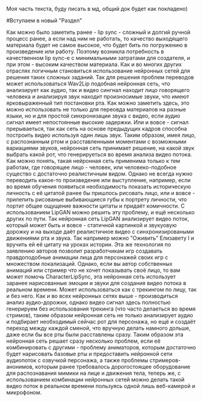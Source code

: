 Моя часть текста, буду писать в мд, общий док будет как покладено)

#Вступаем в новый "Раздел"
	
Как можно было заметить ранее - lip sync - сложный и долгий ручной процесс ранее, а если над ним не работать, то качество выходящего материала будет не самое высокое, что будет бить по погружению в произведение или работу.
Поэтому возникла потребность в качественном lip sync-е с минимальными затратами для создателя, и при этом - высоким качеством материала.
Как и во многих других отраслях логичным становиться использование нейронных сетей для решения таких сложных заданий.
Так для решения проблем переводов может использоваться Wav2Lip подобная нейронная сеть, что анализирует как аудио, так и видео сингнал находит лицо говорящего человека и анализируя звук находит произносимые звуки, что имеют ярковыраженный тип постановки рта.
Как можно заметить здесь, это можно использовать не только для переовда материалов на разные языки, но и для простой синхронизации звука с видео, если аудио сигнал имеет непостоянные высокие задержки. Или и вовсе - сигнал прерываеться, так как сеть на основе предыдущих кадров способна построить видео используя один лишь звук.
Таким образом, имея лицо, с распознанным ртом и расставленными моментами с возможными вариациями звуков, нейронная сеть принимает решение, на какой звук выбрать какой рот, что генерируеться во время анализа видео потока.
Как можно понять, такая нейронная сеть применима только к тем работам, где говорящее лицо - человек, или человеко-подобное существо с достаточно реалистичным видом.
Однако не всегда нужно переводить какое-то произведение или выступление, например, если во время обучения появиться необходимость показать историческую личность с её цитатой ранее бы пришлось рисовать лицо, или и вовсе - прилепить рисованые выбивающиеся губы к портрету личности, что портит общее ощущение важности цитаты и придаёт комичности.
С использованием LipGAN можно решить эту проблему, и ещё несколько других по пути. Так нейронная сеть LipGAN анализирует видео поток, который может быть и вовсе - статичной картинкой и звукуовую дорожку и на выходе даёт реалистичное видео с синхронизироваными движениями рта и звука. Так например можно "Оживить" Елизавету I и вручить ей её цитату на уроках истории.
Эта же технология по заявлению авторов позволит разработчикам игр создавать правдоподобные анимации лица для персонажей своих игр с множеством локализаций.
Однако, если вы автор собственных анимаций или стример что не хочет показывать своё лицо, то вам может помочь CharacterLipSync, эта нейронная сеть использует заранее нарисованные эмоции и звуки для создания видео потока в реальном времени. Может использоваться как с трекингом по лицу, так и без него. Как и во всех нейронных сетях выше - производиться анализ аудио-дорожки, однако видео сигнал здесь полностью генерируем без использования трекинга (что часто делаеться во время стримов), таким образом нейронная сеть не только анализирует аудио и подбирает необходимый сейчас рот для персонажа, но ещё и создаёт переход между каждой сменой, что вручную делать намного дольше, даже если бы все рты были расставлены сразу.
Таким образом эта нейронная сеть решает сразу несколько проблем, если её комбинировать с другими - проблему аниматоров, которым достаточно будет нарисовать базовые рты и предоставить нейронной сети аудиопоток с озвучкой персонажа, а также проблемы стримеров-анонимов, которым ранее требовалось дорогостоящее оборудование для распознавания мимики на лице и движения тела, теперь же, с использованием комбинации нейронных сетей можно делать такой видео поток в реальном времени пользуясь одной лишь веб-камерой и микрофоном.
